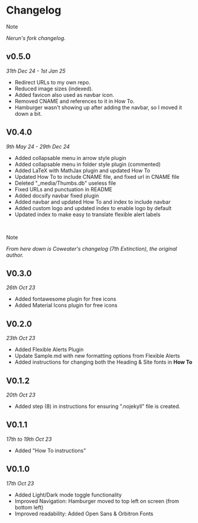 # Changelog

> [!Note]
> *Nerun's fork changelog.*

## v0.5.0
*31th Dec 24 - 1st Jan 25*

- Redirect URLs to my own repo.
- Reduced image sizes (indexed).
- Added favicon also used as navbar icon.
- Removed CNAME and references to it in How To.
- Hamburger wasn't showing up after adding the navbar, so I moved it down a bit.

## V0.4.0
*9th May 24 - 29th Dec 24*

- Added collapsable menu in arrow style plugin
- Added collapsable menu in folder style plugin (commented)
- Added LaTeX with MathJax plugin and updated How To
- Updated How To to include CNAME file, and fixed url in CNAME file
- Deleted "_media/Thumbs.db" useless file
- Fixed URLs and punctuation in README
- Added docsify navbar fixed plugin
- Added navbar and updated How To and index to include navbar
- Added custom logo and updated index to enable logo by default
- Updated index to make easy to translate flexible alert labels

&nbsp;

> [!Note]
> *From here down is Coweater's changelog (7th Extinction), the original author.*

## V0.3.0
*26th Oct 23*

- Added fontawesome plugin for free icons
- Added Material Icons plugin for free icons

## V0.2.0

*23th Oct 23*

- Added Flexible Alerts Plugin
- Update Sample.md with new formatting options from Flexible Alerts
- Added instructions for changing both the Heading & Site fonts in **How To**

## V0.1.2
*20th Oct 23*

- Added step (8) in instructions for ensuring ".nojekyll" file is created.

## V0.1.1
*17th to 19th Oct 23*

- Added "How To instructions"

## V0.1.0
*17th Oct 23*

- Added Light/Dark mode toggle functionality
- Improved Navigation: Hamburger moved to top left on screen (from bottom left)
- Improved readability: Added Open Sans & Orbitron Fonts
